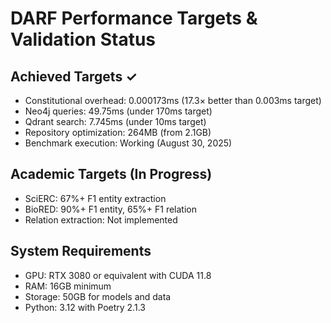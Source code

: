 # DARF Performance Targets & Validation Status

## Achieved Targets ✓
- Constitutional overhead: 0.000173ms (17.3× better than 0.003ms target)
- Neo4j queries: 49.75ms (under 170ms target)
- Qdrant search: 7.745ms (under 10ms target)
- Repository optimization: 264MB (from 2.1GB)
- Benchmark execution: Working (August 30, 2025)

## Academic Targets (In Progress)
- SciERC: 67%+ F1 entity extraction
- BioRED: 90%+ F1 entity, 65%+ F1 relation
- Relation extraction: Not implemented

## System Requirements
- GPU: RTX 3080 or equivalent with CUDA 11.8
- RAM: 16GB minimum
- Storage: 50GB for models and data
- Python: 3.12 with Poetry 2.1.3
